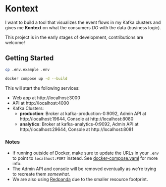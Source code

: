 # Kontext

I want to build a tool that visualizes the event flows in my Kafka clusters and gives me **Kontext** on what the consumers *DO* with the data (business logic). 

This project is in the early stages of development, contributions are welcome!


## Getting Started

```bash
cp .env.example .env

docker compose up -d --build
```

This will start the following services:
- Web app at http://localhost:3000
- API at http://localhost:4000
- Kafka Clusters:
  - **production**: Broker at kafka-production-0:9092, Admin API at http://localhost:19644, Console at http://localhost:8080
  - **analytics**: Broker at kafka-analytics-0:9092, Admin API at http://localhost:29644, Console at http://localhost:8081


### Notes
- If running outside of Docker, make sure to update the URLs in your `.env` to point to `localhost:PORT` instead. See [docker-compose.yaml](docker-compose.yaml) for more info.
- The Admin API and console will be removed eventually as we're trying to recreate them *somewhat*.
- We are also using [Redpanda]("https://redpanda.com/") due to the smaller resource footprint. 
